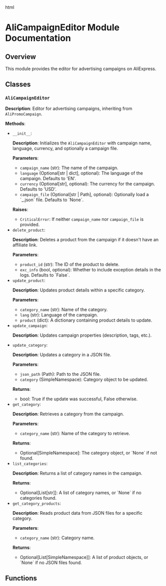 html
<h1>AliCampaignEditor Module Documentation</h1>

<h2>Overview</h2>
<p>This module provides the editor for advertising campaigns on AliExpress.</p>

<h2>Classes</h2>

<h3><code>AliCampaignEditor</code></h3>

<p><strong>Description</strong>: Editor for advertising campaigns, inheriting from <code>AliPromoCampaign</code>.</p>

<p><strong>Methods</strong>:</p>
<ul>
  <li><code>__init__</code>:
    <p><strong>Description</strong>: Initializes the <code>AliCampaignEditor</code> with campaign name, language, currency, and optionally a campaign file.</p>
    <p><strong>Parameters</strong>:</p>
    <ul>
      <li><code>campaign_name</code> (str): The name of the campaign.</li>
      <li><code>language</code> (Optional[str | dict], optional): The language of the campaign. Defaults to 'EN'.</li>
      <li><code>currency</code> (Optional[str], optional): The currency for the campaign. Defaults to 'USD'.</li>
      <li><code>campaign_file</code> (Optional[str | Path], optional): Optionally load a `<lang>_<currency>.json` file. Defaults to `None`.</li>
    </ul>
    <p><strong>Raises</strong>:</p>
    <ul>
      <li><code>CriticalError</code>: If neither <code>campaign_name</code> nor <code>campaign_file</code> is provided.</li>
    </ul>
  </li>
  <li><code>delete_product</code>:
    <p><strong>Description</strong>: Deletes a product from the campaign if it doesn't have an affiliate link.</p>
    <p><strong>Parameters</strong>:</p>
    <ul>
      <li><code>product_id</code> (str): The ID of the product to delete.</li>
      <li><code>exc_info</code> (bool, optional): Whether to include exception details in the logs. Defaults to `False`.</li>
    </ul>
  </li>
  <li><code>update_product</code>:
    <p><strong>Description</strong>: Updates product details within a specific category.</p>
    <p><strong>Parameters</strong>:</p>
    <ul>
      <li><code>category_name</code> (str): Name of the category.</li>
      <li><code>lang</code> (str): Language of the campaign.</li>
      <li><code>product</code> (dict): A dictionary containing product details to update.</li>
    </ul>
  </li>
  <li><code>update_campaign</code>:
    <p><strong>Description</strong>: Updates campaign properties (description, tags, etc.).</p>
  </li>
  <li><code>update_category</code>:
    <p><strong>Description</strong>: Updates a category in a JSON file.</p>
    <p><strong>Parameters</strong>:</p>
    <ul>
      <li><code>json_path</code> (Path): Path to the JSON file.</li>
      <li><code>category</code> (SimpleNamespace): Category object to be updated.</li>
    </ul>
    <p><strong>Returns</strong>:</p>
    <ul>
      <li>bool: True if the update was successful, False otherwise.</li>
    </ul>
  </li>
  <li><code>get_category</code>:
    <p><strong>Description</strong>: Retrieves a category from the campaign.</p>
    <p><strong>Parameters</strong>:</p>
    <ul>
      <li><code>category_name</code> (str): Name of the category to retrieve.</li>
    </ul>
    <p><strong>Returns</strong>:</p>
    <ul>
      <li>Optional[SimpleNamespace]: The category object, or `None` if not found.</li>
    </ul>
  </li>
  <li><code>list_categories</code>:
    <p><strong>Description</strong>: Returns a list of category names in the campaign.</p>
    <p><strong>Returns</strong>:</p>
    <ul>
      <li>Optional[List[str]]: A list of category names, or `None` if no categories found.</li>
    </ul>
  </li>
  <li><code>get_category_products</code>:
    <p><strong>Description</strong>: Reads product data from JSON files for a specific category.</p>
    <p><strong>Parameters</strong>:</p>
    <ul>
      <li><code>category_name</code> (str): Category name.</li>
    </ul>
    <p><strong>Returns</strong>:</p>
    <ul>
      <li>Optional[List[SimpleNamespace]]: A list of product objects, or `None` if no JSON files found.</li>
    </ul>
  </li>
</ul>

<h2>Functions</h2>
<!-- Add function documentation here if any -->


</ul>